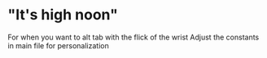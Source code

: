 # "It's high noon"

For when you want to alt tab with the flick of the wrist
Adjust the constants in main file for personalization
